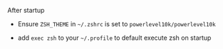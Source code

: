 After startup

 - Ensure `ZSH_THEME` in `~/.zshrc` is set to `powerlevel10k/powerlevel10k`

 - add `exec zsh` to your `~/.profile` to default execute zsh on startup